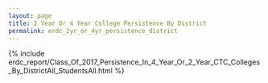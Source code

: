 ```yaml
---
layout: page
title: 2 Year Or 4 Year College Persistence By District
permalink: erdc_2yr_or_4yr_persistence_district
---
```



{% include erdc_report/Class_Of_2017_Persistence_In_4_Year_Or_2_Year_CTC_Colleges_By_DistrictAll_StudentsAll.html %}


